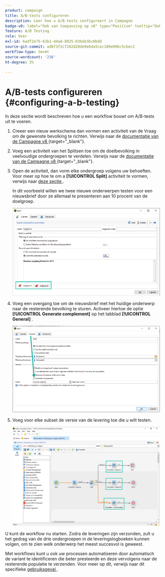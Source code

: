 ```yaml
---
product: campaign
title: A/B-tests configureren
description: Leer hoe u A/B-tests configureert in Campagne
badge-v8: label="Ook van toepassing op v8" type="Positive" tooltip="Ook van toepassing op campagne v8"
feature: A/B Testing
role: User
exl-id: 6adf2e75-63b1-44ad-8925-03beb3bc0bdd
source-git-commit: ad6f3f2cf242d28de9e6da5cec100e096c5cbec2
workflow-type: tm+mt
source-wordcount: '236'
ht-degree: 3%

---
```


# A/B-tests configureren {#configuring-a-b-testing}

In deze sectie wordt beschreven hoe u een workflow bouwt om A/B-tests uit te voeren.

1. Creeer een nieuw werkschema dan vormen een activiteit van de Vraag om de gewenste bevolking te richten. Verwijs naar de [ documentatie van de Campagne v8 ](https://experienceleague.adobe.com/docs/campaign/automation/workflows/wf-activities/targeting-activities/query.html){target="_blank"}.

1. Voeg een activiteit van het Splitsen toe om de doelbevolking in veelvoudige ondergroepen te verdelen. Verwijs naar de [ documentatie van de Campagne v8 ](https://experienceleague.adobe.com/docs/campaign/automation/workflows/wf-activities/targeting-activities/split.html){target="_blank"}.

1. Open de activiteit, dan vorm elke ondergroep volgens uw behoeften. Voor meer op hoe te om a **[!UICONTROL Split]** activiteit te vormen, verwijs naar [ deze sectie ](../../workflow/using/split.md).

   In dit voorbeeld willen we twee nieuwe onderwerpen testen voor een nieuwsbrief door ze allemaal te presenteren aan 10 procent van de doelgroep.

   ![](assets/ab-testing-split.png)

1. Voeg een overgang toe om de nieuwsbrief met het huidige onderwerp naar de resterende bevolking te sturen. Activeer hiertoe de optie **[!UICONTROL Generate complement]** op het tabblad **[!UICONTROL General]** .

   ![](assets/ab-testing-complement.png)

1. Voeg voor elke subset de versie van de levering toe die u wilt testen.

   ![](assets/ab-testing-delivery.png)

U kunt de workflow nu starten. Zodra de leveringen zijn verzonden, zult u het gedrag van de drie ondergroepen in de leveringslogboeken kunnen volgen, om te zien welk onderwerp het meest succesvol is geweest.

Met workflows kunt u ook uw processen automatiseren door automatisch de variant te identificeren die beter presteerde en deze vervolgens naar de resterende populatie te verzenden. Voor meer op dit, verwijs naar dit specifieke [ gebruiksgeval ](a-b-testing-use-case.md).
